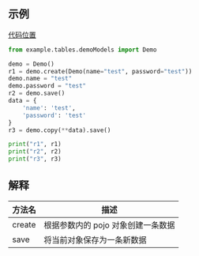 ## 示例

[代码位置](https://gitee.com/cacode_cctvadmin/aestate/blob/main/example/operas/mysql/basis/insert.py)

```python
from example.tables.demoModels import Demo

demo = Demo()
r1 = demo.create(Demo(name="test", password="test"))
demo.name = "test"
demo.password = "test"
r2 = demo.save()
data = {
    'name': 'test',
    'password': 'test'
}
r3 = demo.copy(**data).save()

print("r1", r1)
print("r2", r2)
print("r3", r3)

```

## 解释

| 方法名 | 描述                               |
| ------ | ---------------------------------- |
| create | 根据参数内的 pojo 对象创建一条数据 |
| save   | 将当前对象保存为一条新数据         |
